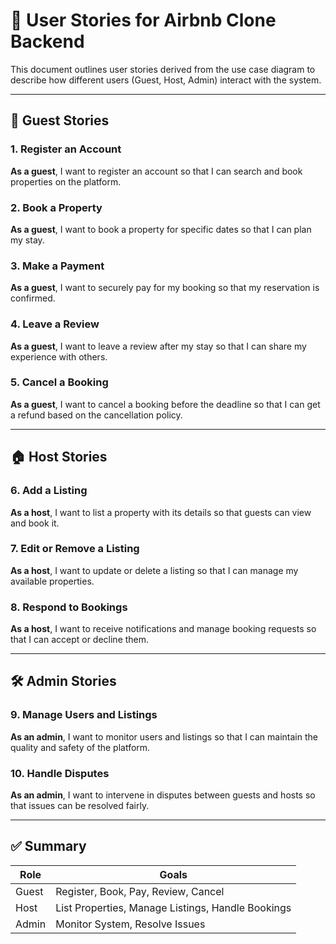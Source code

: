 # 📘 User Stories for Airbnb Clone Backend

This document outlines user stories derived from the use case diagram to describe how different users (Guest, Host, Admin) interact with the system.

---

## 👤 Guest Stories

### 1. Register an Account

**As a guest**, I want to register an account so that I can search and book properties on the platform.

### 2. Book a Property

**As a guest**, I want to book a property for specific dates so that I can plan my stay.

### 3. Make a Payment

**As a guest**, I want to securely pay for my booking so that my reservation is confirmed.

### 4. Leave a Review

**As a guest**, I want to leave a review after my stay so that I can share my experience with others.

### 5. Cancel a Booking

**As a guest**, I want to cancel a booking before the deadline so that I can get a refund based on the cancellation policy.

---

## 🏠 Host Stories

### 6. Add a Listing

**As a host**, I want to list a property with its details so that guests can view and book it.

### 7. Edit or Remove a Listing

**As a host**, I want to update or delete a listing so that I can manage my available properties.

### 8. Respond to Bookings

**As a host**, I want to receive notifications and manage booking requests so that I can accept or decline them.

---

## 🛠 Admin Stories

### 9. Manage Users and Listings

**As an admin**, I want to monitor users and listings so that I can maintain the quality and safety of the platform.

### 10. Handle Disputes

**As an admin**, I want to intervene in disputes between guests and hosts so that issues can be resolved fairly.

---

## ✅ Summary

| Role  | Goals                                             |
| ----- | ------------------------------------------------- |
| Guest | Register, Book, Pay, Review, Cancel               |
| Host  | List Properties, Manage Listings, Handle Bookings |
| Admin | Monitor System, Resolve Issues                    |
